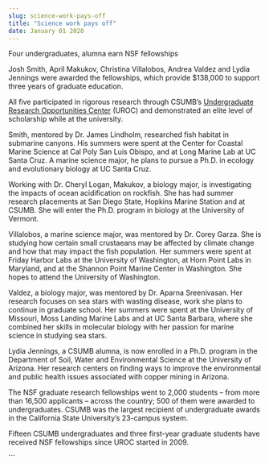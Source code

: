 ```yaml
---
slug: science-work-pays-off
title: "Science work pays off"
date: January 01 2020
---
```


 
<p>Four undergraduates, alumna earn NSF fellowships</p>
<p>
  Josh Smith, April Makukov, Christina Villalobos, Andrea Valdez and Lydia
  Jennings were awarded the fellowships, which provide $138,000 to support three
  years of graduate education.
</p>
<p>
  All five participated in rigorous research through CSUMB’s
  <a href="https://csumb.edu/uroc"
    >Undergraduate Research Opportunities Center</a
  >
  &#40;UROC&#41; and demonstrated an elite level of scholarship while at the
  university.
</p>
<p>
  Smith, mentored by Dr. James Lindholm, researched fish habitat in submarine
  canyons. His summers were spent at the Center for Coastal Marine Science at
  Cal Poly San Luis Obispo, and at Long Marine Lab at UC Santa Cruz. A marine
  science major, he plans to pursue a Ph.D. in ecology and evolutionary biology
  at UC Santa Cruz.
</p>
<p>
  Working with Dr. Cheryl Logan, Makukov, a biology major, is investigating the
  impacts of ocean acidification on rockfish. She has had summer research
  placements at San Diego State, Hopkins Marine Station and at CSUMB. She will
  enter the Ph.D. program in biology at the University of Vermont.
</p>
<p>
  Villalobos, a marine science major, was mentored by Dr. Corey Garza. She is
  studying how certain small crustaeans may be affected by climate change and
  how that may impact the fish population. Her summers were spent at Friday
  Harbor Labs at the University of Washington, at Horn Point Labs in Maryland,
  and at the Shannon Point Marine Center in Washington. She hopes to attend the
  University of Washington.
</p>
<p>
  Valdez, a biology major, was mentored by Dr. Aparna Sreenivasan. Her research
  focuses on sea stars with wasting disease, work she plans to continue in
  graduate school. Her summers were spent at the University of Missouri, Moss
  Landing Marine Labs and at UC Santa Barbara, where she combined her skills in
  molecular biology with her passion for marine science in studying sea stars.
</p>
<p>
  Lydia Jennings, a CSUMB alumna, is now enrolled in a Ph.D. program in the
  Department of Soil, Water and Environmental Science at the University of
  Arizona. Her research centers on finding ways to improve the environmental and
  public health issues associated with copper mining in Arizona.
</p>
<p>
  The NSF graduate research fellowships went to 2,000 students – from more than
  16,500 applicants – across the country; 500 of them were awarded to
  undergraduates. CSUMB was the largest recipient of undergraduate awards in the
  California State University’s 23&#45;campus system.
</p>
<p>
  Fifteen CSUMB undergraduates and three first&#45;year graduate students have
  received NSF fellowships since UROC started in 2009.
</p>
```
